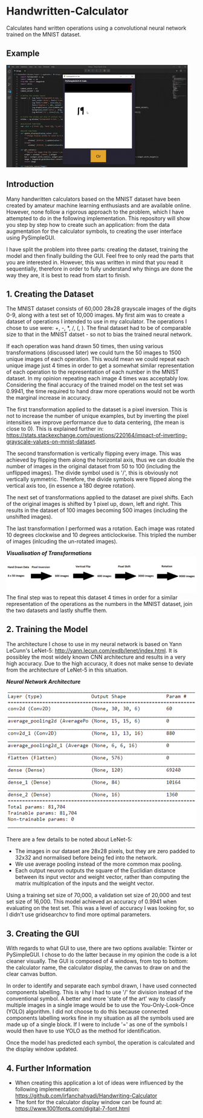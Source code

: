 # Handwritten-Calculator
Calculates hand written operations using a convolutional neural network trained on the MNIST dataset.

## Example
![GIF of Calculator](Images/GIF.gif "GIF of Calculator")

## Introduction
Many handwritten calculators based on the MNIST dataset have been created by amateur machine learning enthusiasts and are available online. However, none follow a rigorous approach to the problem, which I have attempted to do in the following implementation. This repository will show you step by step how to create such an application: from the data augmentation for the calculator symbols, to creating the user interface using PySimpleGUI.

I have split the problem into three parts: creating the dataset, training the model and then finally building the GUI. Feel free to only read the parts that you are interested in. However, this was written in mind that you read it sequentially, therefore in order to fully understand why things are done the way they are, it is best to read from start to finish.


## 1. Creating the Dataset
The MNIST dataset consists of 60,000 28x28 grayscale images of the digits 0-9, along with a test set of 10,000 images. My first aim was to create a dataset of operations I intended to use in my calculator. The operations I chose to use were: +, -, *, /, (, ). The final dataset had to be of comparable size to that in the MNIST datset - so not to bias the trained neural network. 

If each operation was hand drawn 50 times, then using various transformations (discussed later) we could turn the 50 images to 1500 unique images of each operation. This would mean we could repeat each unique image just 4 times in order to get a somewhat similar representation of each operation to the representation of each number in the MNIST dataset. In my opinion repeating each image 4 times was acceptably low. Considering the final accuracy of the trained model on the test set was 0.9941, the time required to hand draw more operations would not be worth the marginal increase in accuracy.

The first transformation applied to the dataset is a pixel inversion. This is not to increase the number of unique examples, but by inverting the pixel intensities we improve performance due to data centering, (the mean is close to 0). This is explained further in: https://stats.stackexchange.com/questions/220164/impact-of-inverting-grayscale-values-on-mnist-dataset.

The second transformation is vertically flipping every image. This was achieved by flipping them along the horizontal axis, thus we can double the number of images in the original dataset from 50 to 100 (including the unflipped images). The divide symbol used is '/', this is obviously not vertically symmetric. Therefore, the divide symbols were flipped along the vertical axis too, (in essence a 180 degree rotation).

The next set of transformations applied to the dataset are pixel shifts. Each of the original images is shifted by 1 pixel up, down, left and right. This results in the dataset of 100 images becoming 500 images (including the unshifted images).

The last transformation I performed was a rotation. Each image was rotated 10 degrees clockwise and 10 degrees anticlockwise. This tripled the number of images (inlcuding the un-rotated images).


***Visualisation of Transformations***
![Diagram of Transformations](Images/Transformations.png "Diagram of Transformations")
The final step was to repeat this dataset 4 times in order for a similar representation of the operations as the numbers in the MNIST dataset, join the two datasets and lastly shuffle them.


## 2. Training the Model
The architecture I chose to use in my neural network is based on Yann LeCunn's LeNet-5: http://yann.lecun.com/exdb/lenet/index.html.
It is possibley the most widely known CNN architecture and results in a very high accuracy. Due to the high accuracy, it does not make sense to deviate from the architecture of LeNet-5 in this situation.

***Neural Network Architecture***

![Neural Network Architecture](Images/Architecture.png "Architecture based on LeNet-5")

There are a few details to be noted about LeNet-5:
* The images in our dataset are 28x28 pixels, but they are zero padded to 32x32 and normalised before being fed into the network.
* We use average pooling instead of the more common max pooling.
* Each output neuron outputs the square of the Euclidian distance between its input vector and weight vector, rather than computing the matrix multiplcation of the inputs and the weight vector.

Using a training set size of 70,000, a validation set size of 20,000 and test set size of 16,000. This model achieved an accuracy of 0.9941 when evaluating on the test set. This was a level of accuracy I was looking for, so I didn't use gridsearchcv to find more optimal parameters.

## 3. Creating the GUI
With regards to what GUI to use, there are two options available: Tkinter or PySimpleGUI. I chose to do the latter because in my opinion the code is a lot cleaner visually.
The GUI is composed of 4 windows, from top to bottom: the calculator name, the  calculator display, the canvas to draw on and the clear canvas button. 

In order to identify and separate each symbol drawn, I have used connected components labelling. This is why I had to use '/' for division instead of the conventional symbol. A better and more 'state of the art' way to classify multiple images in a single image would be to use the You-Only-Look-Once (YOLO) algorithm. I did not choose to do this because connected components labelling works fine in my situation as all the symbols used are made up of a single block. If I were to include '=' as one of the symbols I would then have to use YOLO as the method for identification.

Once the model has predicted each symbol, the operation is calculated and the display window updated.

## 4. Further Information

* When creating this application a lot of ideas were influenced by the following implementation: https://github.com/irfanchahyadi/Handwriting-Calculator 
* The font for the calculator display window can be found at: https://www.1001fonts.com/digital-7-font.html

